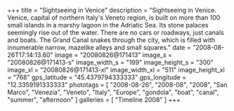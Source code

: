 +++
title = "Sightseeing in Venice"
description = "Sightseeing in Venice. Venice, capital of northern Italy's Veneto region, is built on more than 100 small islands in a marshy lagoon in the Adriatic Sea. Its stone palaces seemingly rise out of the water. There are no cars or roadways, just canals and boats. The Grand Canal snakes through the city, which is filled with innumerable narrow, mazelike alleys and small squares."
date = "2008-08-26T17:14:13.60"
image = "20080826@171413"
image_s = "20080826@171413-s"
image_width_s = "199"
image_height_s = "300"
image_xl = "20080826@171413-xl"
image_width_xl = "511"
image_height_xl = "768"
gps_latitude = "45.4379794333333"
gps_longitude = "12.3359191333333"
phototags = [ "2008-08-26", "2008-08", "2008", "San Marco", "Venezia", "Veneto", "Italy", "Europe", "gondola", "boat", "canal", "summer", "afternoon" ]
galleries = [ "Timeline 2008" ]
+++
